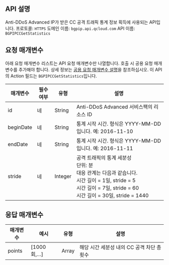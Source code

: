 

## API 설명
Anti-DDoS Advanced IP가 받은 CC 공격 트래픽 통계 정보 획득에 사용되는 API입니다.
프로토콜: `HTTPS`
도메인 이름: `bgpip.api.qcloud.com`
API 이름: `BGPIPCCGetStatistics`

## 요청 매개변수
아래 요청 매개변수 리스트는 API 요청 매개변수만 나열합니다. 호출 시 공용 요청 매개변수를 추가해야 합니다. 상세 정보는 [공용 요청 매개변수 설명](https://cloud.tencent.com/document/product/1014/31224)을 참조하십시오. 이 API의 Action 필드는 `BGPIPCCGetStatistics`입니다.

| 매개변수 | 필수 여부 | 유형 | 설명 |
|---------|---------|---------|---------|
| id | 네 | String | Anti-DDoS Advanced 서비스팩의 리소스 ID |
| beginDate | 네 | String | 통계 시작 시간. 형식은 YYYY-MM-DD입니다. 예: 2016-11-10 |
| endDate | 네 | String | 통계 시작 시간. 형식은 YYYY-MM-DD입니다. 예: 2016-11-11 |
| stride | 네 | Integer | 공격 트래픽의 통계 세분성</br>단위: 분</br>대응 관계는 다음과 같습니다. </Br>시간 길이 = 1일, stride = 5</br>시간 길이 = 7일, stride = 60</br>시간 길이 = 30일, stride = 1440 |

## 응답 매개변수

| 매개변수 | 예시 | 유형 |	설명 |
|---------|---------|---------|---------|
|points | [1000회,…] | Array | 해당 시간 세분성 내의 CC 공격 차단 총 횟수 |


